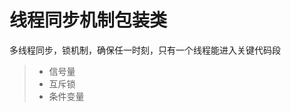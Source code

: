 <!-- 喳喳辉做项目 -->
线程同步机制包装类
===============================
多线程同步，锁机制，确保任一时刻，只有一个线程能进入关键代码段
>* 信号量
>* 互斥锁
>* 条件变量